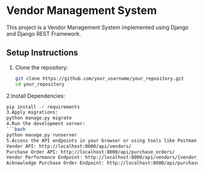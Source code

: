 # Vendor Management System

This project is a Vendor Management System implemented using Django and Django REST Framework.

## Setup Instructions

1. Clone the repository:
   ```bash
   git clone https://github.com/your_username/your_repository.git
   cd your_repository
2.Install Dependencies:
  ```bash
  pip install -r requirements
3.Apply migrations:
  python manage.py migrate
4.Run the development server:
  ```bash
  python manage.py runserver
5.Access the API endpoints in your browser or using tools like Postman:
Vendor API: http://localhost:8000/api/vendors/
Purchase Order API: http://localhost:8000/api/purchase_orders/
Vendor Performance Endpoint: http://localhost:8000/api/vendors/{vendor_id}/performance/
Acknowledge Purchase Order Endpoint: http://localhost:8000/api/purchase_orders/{po_id}/acknowledge/

